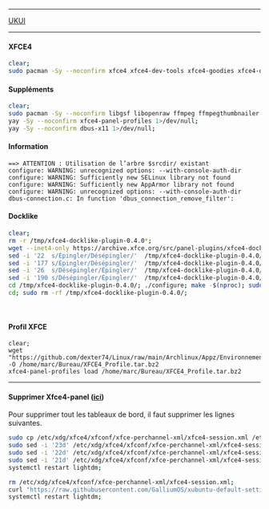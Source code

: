 ---------------------------------------------------------------------------------------------------------------------------------------------------

[UKUI](https://github.com/ukui/ukui-desktop-environment)

---------------------------------------------------------------------------------------------------------------------------------------------------
#### XFCE4
```bash
clear;
sudo pacman -Sy --noconfirm xfce4 xfce4-dev-tools xfce4-goodies xfce4-datetime-plugin xfce4-whiskermenu-plugin 1>/dev/null;
```

#### Suppléments
```bash
clear;
sudo pacman -Sy --noconfirm libgsf libopenraw ffmpeg ffmpegthumbnailer libgepub poppler poppler-glib 1>/dev/null;
yay -Sy --noconfirm xfce4-panel-profiles 1>/dev/null;
yay -Sy --noconfirm dbus-x11 1>/dev/null;
```

#### Information
```
==> ATTENTION : Utilisation de l’arbre $srcdir/ existant
configure: WARNING: unrecognized options: --with-console-auth-dir
configure: WARNING: Sufficiently new SELinux library not found
configure: WARNING: Sufficiently new AppArmor library not found
configure: WARNING: unrecognized options: --with-console-auth-dir
dbus-connection.c: In function 'dbus_connection_remove_filter':
```



#### Docklike
```bash
clear;
rm -r /tmp/xfce4-docklike-plugin-0.4.0*;
wget --inet4-only https://archive.xfce.org/src/panel-plugins/xfce4-docklike-plugin/0.4/xfce4-docklike-plugin-0.4.0.tar.bz2 -O /tmp/xfce4-docklike-plugin-0.4.0.tar.bz2 && tar xf /tmp/xfce4-docklike-plugin-0.4.0.tar.bz2 -C /tmp;
sed -i '22  s/Épingler/Désépingler/'  /tmp/xfce4-docklike-plugin-0.4.0/po/fr.po;
sed -i '177 s/Épingler/Désépingler/'  /tmp/xfce4-docklike-plugin-0.4.0/po/fr.po;
sed -i '26  s/Désépingler/Épingler/'  /tmp/xfce4-docklike-plugin-0.4.0/po/fr.po;
sed -i '190 s/Désépingler/Épingler/'  /tmp/xfce4-docklike-plugin-0.4.0/po/fr.po;
cd /tmp/xfce4-docklike-plugin-0.4.0/; ./configure; make -$(nproc); sudo make install 1>/dev/null;
cd; sudo rm -rf /tmp/xfce4-docklike-plugin-0.4.0/;
```
<br />

#### Profil XFCE
```
clear;
wget "https://github.com/dexter74/Linux/raw/main/Archlinux/Appz/Environnements_Graphique/XFCE4_Profile.tar.bz2" -O /home/marc/Bureau/XFCE4_Profile.tar.bz2
xfce4-panel-profiles load /home/marc/Bureau/XFCE4_Profile.tar.bz2 
```

---------------------------------------------------------------------------------------------------------------------------------------------------

#### Supprimer Xfce4-panel ([ici](https://unix.stackexchange.com/questions/38048/how-to-remove-all-the-panels-in-xfce))
Pour supprimer tout les tableaux de bord, il faut supprimer les lignes suivantes.

```bash
sudo cp /etc/xdg/xfce4/xfconf/xfce-perchannel-xml/xfce4-session.xml /etc/xdg/xfce4/xfconf/xfce-perchannel-xml/xfce4-session.xml.old
sudo sed -i '23d' /etc/xdg/xfce4/xfconf/xfce-perchannel-xml/xfce4-session.xml;
sudo sed -i '22d' /etc/xdg/xfce4/xfconf/xfce-perchannel-xml/xfce4-session.xml;
sudo sed -i '21d' /etc/xdg/xfce4/xfconf/xfce-perchannel-xml/xfce4-session.xml;
systemctl restart lightdm;
```


```bash
rm /etc/xdg/xfce4/xfconf/xfce-perchannel-xml/xfce4-session.xml;
curl "https://raw.githubusercontent.com/GalliumOS/xubuntu-default-settings/master/etc/xdg/xdg-xubuntu/xfce4/xfconf/xfce-perchannel-xml/xfce4-session.xml" > /etc/xdg/xfce4/xfconf/xfce-perchannel-xml/xfce4-session.xml;
systemctl restart lightdm;
```
